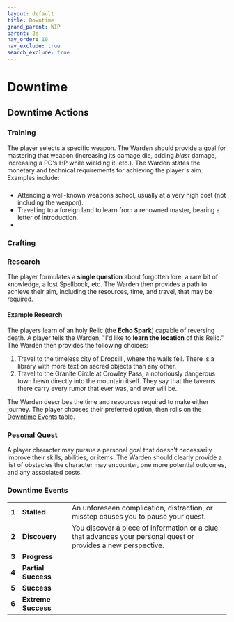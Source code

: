 ```yaml
---
layout: default
title: Downtime
grand_parent: WIP
parent: 2e
nav_order: 10
nav_exclude: true
search_exclude: true
---
```


# Downtime

## Downtime Actions

### Training

The player selects a specific weapon. The Warden should provide a goal for mastering that weapon (increasing its damage die, adding _blast_ damage, increasing a PC's HP while wielding it, etc.). The Warden states the monetary and technical requirements for achieving the player's aim. Examples include:

###
  - Attending a well-known weapons school, usually at a very high cost (not including the weapon).
  - Travelling to a foreign land to learn from a renowned master, bearing a letter of introduction.
  -  

### Crafting

### Research

The player formulates a **single question** about forgotten lore, a rare bit of knowledge, a lost Spellbook, etc. The Warden then provides a path to achieve their aim, including the resources, time, and travel, that may be required. 

#### Example Research 

The players learn of an holy Relic (the **Echo Spark**) capable of reversing death. A player tells the Warden, "I'd like to **learn the location** of this Relic." The Warden then provides the following choices:

1. Travel to the timeless city of Dropsilli, where the walls fell. There is a library with more text on sacred objects than any other. 
2. Travel to the Granite Circle at Crowley Pass, a notoriously dangerous town hewn directly into the mountain itself. They say that the taverns there carry every rumor that ever was, and ever will be. 

The Warden describes the time and resources required to make either journey. The player chooses their preferred option, then rolls on the [Downtime Events](#downtime-events) table.


### Pesonal Quest

A player character may pursue a personal goal that doesn't necessarily improve their skills, abilities, or items. The Warden should clearly provide a list of obstacles the character may encounter, one more potential outcomes, and any associated costs. 

### Downtime Events

|       |               |                                                                                                                                     |
| ----- | ------------- | ----------------------------------------------------------------------------------------------------------------------------------- |
| **1** | **Stalled** |  An unforeseen complication, distraction, or misstep causes you to pause your quest.                                                                        |
| **2** | **Discovery**      | You discover a piece of information or a clue that advances your personal quest or provides a new perspective.                      |
| **3** | **Progress**   |                                 |
| **4** | **Partial Success**      |  |
| **5** | **Success** |                                       |
| **6** | **Extreme Success**   |                                      |

